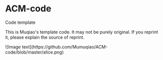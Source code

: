 # ACM-code
Code template


This is Muqiao's template code. It may not be purely original. If you reprint it, please explain the source of reprint.

<view class = "view1">
  ![Image text](https://github.com/Mumuqiao/ACM-code/blob/master/alice.png)
  <view/>
